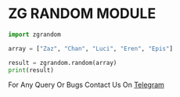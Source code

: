 # ZG RANDOM MODULE

```python
import zgrandom

array = ["Zaz", "Chan", "Luci", "Eren", "Epis"]

result = zgrandom.random(array)
print(result)
```

For Any Query Or Bugs Contact Us On [Telegram](https://t.me/zazbhai)
